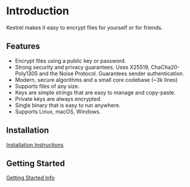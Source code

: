 # Introduction

Kestrel makes it easy to encrypt files for yourself or for friends.

## Features

- Encrypt files using a public key or password.
- Strong security and privacy guarantees. Uses X25519, ChaCha20-Poly1305
  and the Noise Protocol. Guarantees sender authentication.
- Modern, secure algorithms and a small core codebase (~3k lines)
- Supports files of any size.
- Keys are simple strings that are easy to manage and copy-paste.
- Private keys are always encrypted.
- Single binary that is easy to run anywhere.
- Supports Linux, macOS, Windows.

## Installation

[Installation Instructions](./installation.md)

## Getting Started

[Getting Started Info](./getting-started.md)